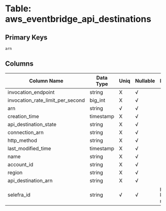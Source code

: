 # Table: aws_eventbridge_api_destinations

## Primary Keys 

```
arn
```


## Columns 

|  Column Name   |  Data Type  | Uniq | Nullable | Description | 
|  ----  | ----  | ----  | ----  | ---- | 
| invocation_endpoint | string | X | √ |  | 
| invocation_rate_limit_per_second | big_int | X | √ |  | 
| arn | string | √ | √ |  | 
| creation_time | timestamp | X | √ |  | 
| api_destination_state | string | X | √ |  | 
| connection_arn | string | X | √ |  | 
| http_method | string | X | √ |  | 
| last_modified_time | timestamp | X | √ |  | 
| name | string | X | √ |  | 
| account_id | string | X | √ |  | 
| region | string | X | √ |  | 
| api_destination_arn | string | X | √ |  | 
| selefra_id | string | √ | √ | primary keys value md5 | 


